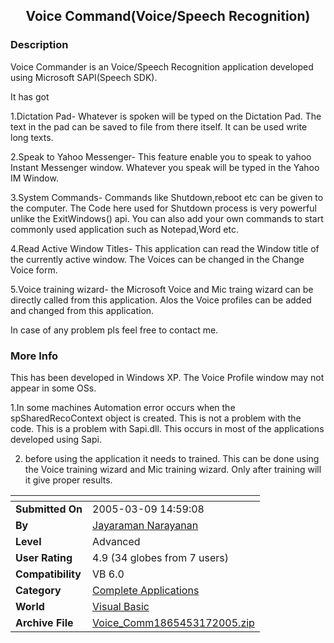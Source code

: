﻿<div align="center">

## Voice Command\(Voice/Speech Recognition\)


</div>

### Description

Voice Commander is an Voice/Speech Recognition application developed using Microsoft SAPI(Speech SDK).

It has got

1.Dictation Pad- Whatever is spoken will be typed on the Dictation Pad. The text in the pad can be saved to file from there itself. It can be used write long texts.

2.Speak to Yahoo Messenger- This feature enable you to speak to yahoo Instant Messenger window. Whatever you speak will be typed in the Yahoo IM Window.

3.System Commands- Commands like Shutdown,reboot etc can be given to the computer. The Code here used for Shutdown process is very powerful unlike the ExitWindows() api. You can also add your own commands to start commonly used application such as Notepad,Word etc.

4.Read Active Window Titles- This application can read the Window title of the currently active window. The Voices can be changed in the Change Voice form.

5.Voice training wizard- the Microsoft Voice and Mic traing wizard can be directly called from this application. Alos the Voice profiles can be added and changed from this application.

In case of any problem pls feel free to contact me.
 
### More Info
 
This has been developed in Windows XP. The Voice Profile window may not appear in some OSs.

1.In some machines Automation error occurs when the spSharedRecoContext object is created. This is not a problem with the code. This is a problem with Sapi.dll. This occurs in most of the applications developed using Sapi.

2. before using the application it needs to trained. This can be done using the Voice training wizard and Mic training wizard. Only after training will it give proper results.


<span>             |<span>
---                |---
**Submitted On**   |2005-03-09 14:59:08
**By**             |[Jayaraman Narayanan](https://github.com/Planet-Source-Code/PSCIndex/blob/master/ByAuthor/jayaraman-narayanan.md)
**Level**          |Advanced
**User Rating**    |4.9 (34 globes from 7 users)
**Compatibility**  |VB 6\.0
**Category**       |[Complete Applications](https://github.com/Planet-Source-Code/PSCIndex/blob/master/ByCategory/complete-applications__1-27.md)
**World**          |[Visual Basic](https://github.com/Planet-Source-Code/PSCIndex/blob/master/ByWorld/visual-basic.md)
**Archive File**   |[Voice\_Comm1865453172005\.zip](https://github.com/Planet-Source-Code/jayaraman-narayanan-voice-command-voice-speech-recognition__1-59519/archive/master.zip)








